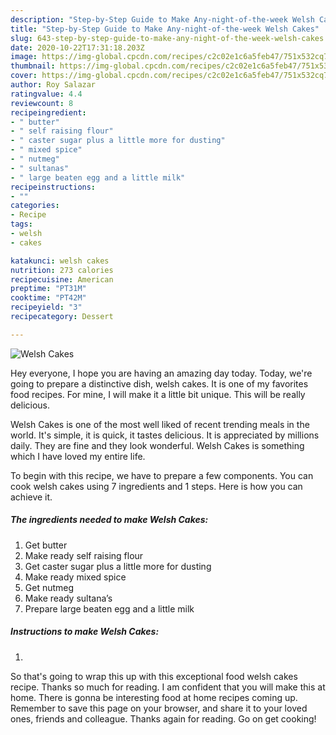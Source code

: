 ```yaml
---
description: "Step-by-Step Guide to Make Any-night-of-the-week Welsh Cakes"
title: "Step-by-Step Guide to Make Any-night-of-the-week Welsh Cakes"
slug: 643-step-by-step-guide-to-make-any-night-of-the-week-welsh-cakes
date: 2020-10-22T17:31:18.203Z
image: https://img-global.cpcdn.com/recipes/c2c02e1c6a5feb47/751x532cq70/welsh-cakes-recipe-main-photo.jpg
thumbnail: https://img-global.cpcdn.com/recipes/c2c02e1c6a5feb47/751x532cq70/welsh-cakes-recipe-main-photo.jpg
cover: https://img-global.cpcdn.com/recipes/c2c02e1c6a5feb47/751x532cq70/welsh-cakes-recipe-main-photo.jpg
author: Roy Salazar
ratingvalue: 4.4
reviewcount: 8
recipeingredient:
- " butter"
- " self raising flour"
- " caster sugar plus a little more for dusting"
- " mixed spice"
- " nutmeg"
- " sultanas"
- " large beaten egg and a little milk"
recipeinstructions:
- ""
categories:
- Recipe
tags:
- welsh
- cakes

katakunci: welsh cakes 
nutrition: 273 calories
recipecuisine: American
preptime: "PT31M"
cooktime: "PT42M"
recipeyield: "3"
recipecategory: Dessert

---
```



![Welsh Cakes](https://img-global.cpcdn.com/recipes/c2c02e1c6a5feb47/751x532cq70/welsh-cakes-recipe-main-photo.jpg)

Hey everyone, I hope you are having an amazing day today. Today, we're going to prepare a distinctive dish, welsh cakes. It is one of my favorites food recipes. For mine, I will make it a little bit unique. This will be really delicious.

Welsh Cakes is one of the most well liked of recent trending meals in the world. It's simple, it is quick, it tastes delicious. It is appreciated by millions daily. They are fine and they look wonderful. Welsh Cakes is something which I have loved my entire life.




To begin with this recipe, we have to prepare a few components. You can cook welsh cakes using 7 ingredients and 1 steps. Here is how you can achieve it.

<!--inarticleads1-->

##### The ingredients needed to make Welsh Cakes:

1. Get  butter
1. Make ready  self raising flour
1. Get  caster sugar plus a little more for dusting
1. Make ready  mixed spice
1. Get  nutmeg
1. Make ready  sultana’s
1. Prepare  large beaten egg and a little milk




<!--inarticleads2-->

##### Instructions to make Welsh Cakes:

1. 




So that's going to wrap this up with this exceptional food welsh cakes recipe. Thanks so much for reading. I am confident that you will make this at home. There is gonna be interesting food at home recipes coming up. Remember to save this page on your browser, and share it to your loved ones, friends and colleague. Thanks again for reading. Go on get cooking!
